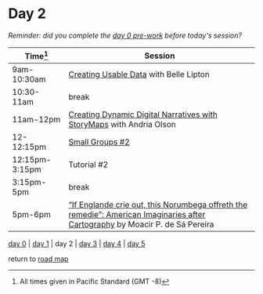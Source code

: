 # Day 2  

_Reminder: did you complete the [day 0 pre-work](day0.md) before today's session?_

| Time[^1] | Session | 
| --- | --- |
| 9am-10:30am | [Creating Usable Data](curated_convos/cc1.md) with Belle Lipton |   
| 10:30-11am   | break    |
| 11am-12pm   | [Creating Dynamic Digital Narratives with StoryMaps](https://storymaps.arcgis.com/stories/d15f1045ffcb4fdea7672d1cafafdc12) with Andria Olson |
| 12-12:15pm  | [Small Groups #2](small_groups/small_group2.md)  |   
| 12:15pm-3:15pm |  Tutorial #2 | 
| 3:15pm-5pm   | break  |  
| 5pm-6pm  | [“If Englande crie out, this Norumbega offreth the remedie”: American Imaginaries after Cartography](public_events.md#public-lecture-2)  by Moacir P. de Sá Pereira |

[day 0](day0.md) | [day 1](day1.md) | day 2 | [day 3](day3.md) | [day 4](day4.md) | [day 5](day5.md)  

return to [road map](road_map.md)

[^1]: All times given in Pacific Standard (GMT -8)
